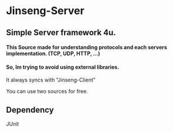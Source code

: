 # Jinseng-Server
## Simple Server framework 4u.

#### This Source made for understanding protocols and each servers implementation. (TCP, UDP, HTTP, ...)
#### So, Im trying to avoid using external libraries.

It always syncs with "Jinseng-Client" 

You can use two sources for free.

## Dependency
JUnit
